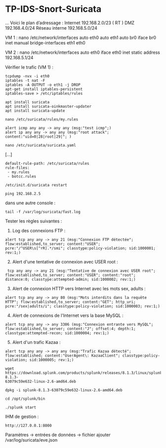 # TP-IDS-Snort-Suricata
...
Voici le plan d’adressage :
Internet 192.168.2.0/23 ( RT )
DMZ 192.168.4.0/24
Réseau interne 192.168.5.0/24


VM 1 :
nano /etc/network/interfaces
auto eth0
auto eth1
auto br0
iface br0 inet manual
		bridge-interfaces eth1 eth0

VM 2 :
nano /etc/network/interfaces
auto eth0
iface eth0 inet static
address 192.168.5.1/24


Vérifier le trafic (VM 1) :
```
tcpdump -nvx -i eth0
iptables -t nat -F 
iptables -A OUTPUT -o eth1 -j DROP
apt-get install iptables-persistent 
iptables-save > /etc/iptables/rules
```

```
apt install suricata
apt install suricata-oinkmaster-updater
apt install suricata-update
```

```
nano /etc/suricata/rules/my.rules
```

```
alert icmp any any -> any any (msg:"test icmp";)
alert ip any any -> any any (msg:"root attack"; content:"uid=0|28|root|29|"; ) 
```

```
nano /etc/suricata/suricata.yaml
```
[...]
```
default-rule-path: /etc/suricata/rules
rule-files:
 - my.rules
 - botcc.rules
```

```
/etc/init.d/suricata restart
```

```
ping 192.168.2.5
```
dans une autre console : 
```
tail -f /var/log/suricata/fast.log 
```

Tester les règles suivantes :
1. Log des connexions FTP :
```
alert tcp any any -> any 21 (msg:"Connexion FTP détectée"; flow:established,to_server; content:"USER"; pcre:"/^USER\s[^rR].*/smi"; classtype:policy-violation; sid:1000001; rev:1;)
```

2. Alert d'une tentative de connexion avec USER root :
```
 tcp any any -> any 21 (msg:"Tentative de connexion avec USER root"; flow:established,to_server; content:"USER"; content:"root"; distance:0; classtype:attempted-admin; sid:1000002; rev:1;)
```

3. Alert de connexion HTTP vers Internet avec les mots sex, adults :
```
alert tcp any any -> any 80 (msg:"Mots interdits dans la requête HTTP"; flow:established,to_server; content:"GET"; http_uri; pcre:"/sex|adults/i"; classtype:policy-violation; sid:1000003; rev:1;)
```

4. Alert de connexions de l'Internet vers la base MySQL :
```
alert tcp any any -> any 3306 (msg:"Connexion entrante vers MySQL"; flow:established,to_server; content:"J"; offset:4; depth:1; classtype:attempted-recon; sid:1000004; rev:1;)
```

5. Alert d'un trafic Kazaa :
```
alert tcp any any -> any any (msg:"Trafic Kazaa détecté"; flow:established; content:"UserAgent\: KazaaClient"; classtype:policy-violation; sid:1000005; rev:1;)
```

```
wget https://download.splunk.com/products/splunk/releases/8.1.3/linux/splunk-8.1.3-
63079c59e632-linux-2.6-amd64.deb
```

```
dpkg -i splunk-8.1.3-63079c59e632-linux-2.6-amd64.deb
```

```
cd /opt/splunk/bin
```

```
./splunk start
```

IHM de gestion : 
```
http://127.0.0.1:8000
```

Paramètres → entrées de données → fichier ajouter /var/log/suricata/eve.json
